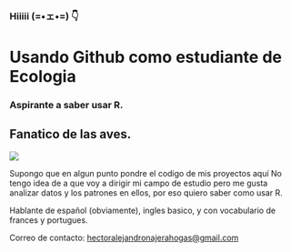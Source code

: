 ### Hiiiii (=•ェ•=) 👇

# Usando Github como estudiante de Ecologia
### Aspirante a saber usar R.
## Fanatico de las aves.
![](https://media3.giphy.com/media/v1.Y2lkPTc5MGI3NjExamJjMXEycmxucGN6MzV1ZnlxZHkxZ29rOWZ2YXc3ZHhiYjJrODRxZSZlcD12MV9pbnRlcm5hbF9naWZfYnlfaWQmY3Q9Zw/YBT3SOr5pSdGw91D4L/giphy.gif)

Supongo que en algun punto pondre el codigo de mis proyectos aquí
No tengo idea de a que voy a dirigir mi campo de estudio pero me gusta analizar datos y los patrones en ellos, por eso quiero saber como usar R.

Hablante de español (obviamente), ingles basico, y con vocabulario de frances y portugues. 

Correo de contacto: hectoralejandronajerahogas@gmail.com
